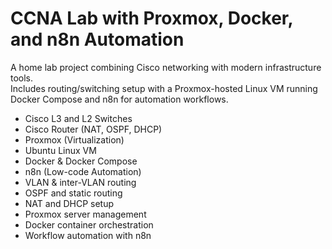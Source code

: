 # CCNA Lab with Proxmox, Docker, and n8n Automation
A home lab project combining Cisco networking with modern infrastructure tools.  
Includes routing/switching setup with a Proxmox-hosted Linux VM running Docker Compose and n8n for automation workflows.
- Cisco L3 and L2 Switches
- Cisco Router (NAT, OSPF, DHCP)
- Proxmox (Virtualization)
- Ubuntu Linux VM
- Docker & Docker Compose
- n8n (Low-code Automation)
- VLAN & inter-VLAN routing
- OSPF and static routing
- NAT and DHCP setup
- Proxmox server management
- Docker container orchestration
- Workflow automation with n8n
